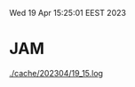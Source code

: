Wed 19 Apr 15:25:01 EEST 2023
# JAM
<a href='./cache/202304/19_15.log'>./cache/202304/19_15.log</a>
